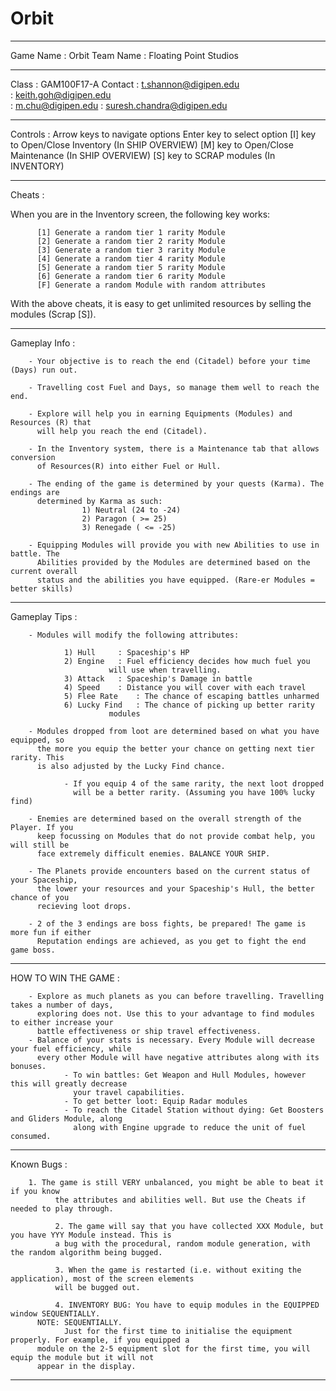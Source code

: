 # Orbit
----------------------------------------------------------------------------------------------------------------
 Game Name	: Orbit                        	 Team Name	: Floating Point Studios    
   
----------------------------------------------------------------------------------------------------------------
 Class		: GAM100F17-A                  	 Contact	: t.shannon@digipen.edu         
						  		: keith.goh@digipen.edu        
								: m.chu@digipen.edu 
								: suresh.chandra@digipen.edu

----------------------------------------------------------------------------------------------------------------
Controls	: Arrow keys to navigate options
		      Enter key to select option
		      [I] key to Open/Close Inventory (In SHIP OVERVIEW)
		      [M] key to Open/Close Maintenance (In SHIP OVERVIEW)
		      [S] key to SCRAP modules (In INVENTORY)

----------------------------------------------------------------------------------------------------------------
Cheats		: 

When you are in the Inventory screen, the following key works:

		  [1] Generate a random tier 1 rarity Module
		  [2] Generate a random tier 2 rarity Module
		  [3] Generate a random tier 3 rarity Module
		  [4] Generate a random tier 4 rarity Module
		  [5] Generate a random tier 5 rarity Module
		  [6] Generate a random tier 6 rarity Module
		  [F] Generate a random Module with random attributes
		  
With the above cheats, it is easy to get unlimited resources by selling
the modules (Scrap [S]).

----------------------------------------------------------------------------------------------------------------
Gameplay Info 	:

		- Your objective is to reach the end (Citadel) before your time (Days) run out.

		- Travelling cost Fuel and Days, so manage them well to reach the end.

		- Explore will help you in earning Equipments (Modules) and Resources (R) that
		  will help you reach the end (Citadel). 

		- In the Inventory system, there is a Maintenance tab that allows conversion
		  of Resources(R) into either Fuel or Hull.
		
		- The ending of the game is determined by your quests (Karma). The endings are 
		  determined by Karma as such:
					1) Neutral (24 to -24)
					2) Paragon ( >= 25)
					3) Renegade ( <= -25)

		- Equipping Modules will provide you with new Abilities to use in battle. The 
		  Abilities provided by the Modules are determined based on the current overall
		  status and the abilities you have equipped. (Rare-er Modules = better skills)

---------------------------------------------------------------------------------------------------------------
Gameplay Tips	:
		
		- Modules will modify the following attributes:

				1) Hull 	: Spaceship's HP
				2) Engine	: Fuel efficiency decides how much fuel you 
						  will use when travelling.
				3) Attack	: Spaceship's Damage in battle
				4) Speed	: Distance you will cover with each travel
				5) Flee Rate	: The chance of escaping battles unharmed
				6) Lucky Find	: The chance of picking up better rarity 
						  modules

		- Modules dropped from loot are determined based on what you have equipped, so
		  the more you equip the better your chance on getting next tier rarity. This 
		  is also adjusted by the Lucky Find chance.

				- If you equip 4 of the same rarity, the next loot dropped
				  will be a better rarity. (Assuming you have 100% lucky find)		

		- Enemies are determined based on the overall strength of the Player. If you 
		  keep focussing on Modules that do not provide combat help, you will still be 
		  face extremely difficult enemies. BALANCE YOUR SHIP.

		- The Planets provide encounters based on the current status of your Spaceship,
		  the lower your resources and your Spaceship's Hull, the better chance of you
		  recieving loot drops.
		
		- 2 of the 3 endings are boss fights, be prepared! The game is more fun if either 
		  Reputation endings are achieved, as you get to fight the end game boss.
		  
--------------------------------------------------------------------------------------------------------------
		
HOW TO WIN THE GAME   :

		- Explore as much planets as you can before travelling. Travelling takes a number of days,
		  exploring does not. Use this to your advantage to find modules to either increase your
		  battle effectiveness or ship travel effectiveness. 
		- Balance of your stats is necessary. Every Module will decrease your fuel efficiency, while
		  every other Module will have negative attributes along with its bonuses. 
				- To win battles: Get Weapon and Hull Modules, however this will greatly decrease 
				  your travel capabilities.
				- To get better loot: Equip Radar modules
				- To reach the Citadel Station without dying: Get Boosters and Gliders Module, along
				  along with Engine upgrade to reduce the unit of fuel consumed.

--------------------------------------------------------------------------------------------------------------
Known Bugs	: 
        
        1. The game is still VERY unbalanced, you might be able to beat it if you know
		      the attributes and abilities well. But use the Cheats if needed to play through.
			  
			  2. The game will say that you have collected XXX Module, but you have YYY Module instead. This is 
			  a bug with the procedural, random module generation, with the random algorithm being bugged.
			  
			  3. When the game is restarted (i.e. without exiting the application), most of the screen elements
			  will be bugged out.
			  
			  4. INVENTORY BUG: You have to equip modules in the EQUIPPED window SEQUENTIALLY. 
          NOTE: SEQUENTIALLY.
			    Just for the first time to initialise the equipment properly. For example, if you equipped a 
          module on the 2-5 equipment slot for the first time, you will equip the module but it will not 
          appear in the display. 

--------------------------------------------------------------------------------------------------------------
